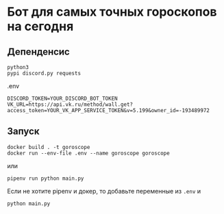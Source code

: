 # Бот для самых точных гороскопов на сегодня

## Депенденсис
```shell
python3
pypi discord.py requests
```

.env
```
DISCORD_TOKEN=YOUR_DISCORD_BOT_TOKEN
VK_URL=https://api.vk.ru/method/wall.get?access_token=YOUR_VK_APP_SERVICE_TOKEN&v=5.199&owner_id=-193489972

```

## Запуск

```shell
docker build . -t goroscope
docker run --env-file .env --name goroscope goroscope
```
или

```shell
pipenv run python main.py
```
Если не хотите pipenv и докер, то добавьте переменные из `.env` и
```shell
python main.py
```
